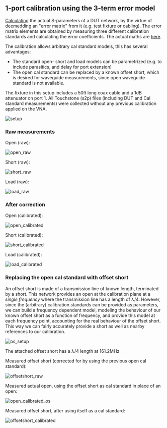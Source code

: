 ## 1-port calibration using the 3-term error model

[Calculating](calibration.m) the actual S-parameters of a DUT network, by the virtue of deemedding an "error matrix" from it (e.g. test fixture or cabling). The error matrix elements are obtained by measuring three different calibration standards and calculating the error coefficients. The actual maths are [here](https://github.com/szoftveres/RF_Microwave/tree/main/RFlib/p1cal.m).

The calibration allows arbitrary cal standard models, this has several advantages:
 * The standard open- short and load models can be parametrized (e.g. to include parasitics, and delay for port extension)
 * The open cal standard can be replaced by a known offset short, which is desired for waveguide measurements, since open waveguide standard is not available.

The fixture in this setup includes a 50ft long coax cable and a 1dB attenuator on port 1. All Touchstone (s2p) files (including DUT and Cal standard measurements) were collected without any previous calibration applied on the VNA.

![setup](setup.jpg)

### Raw measurements

Open (raw):

![open_raw](open_raw.png)

Short (raw):

![short_raw](short_raw.png)

Load (raw):

![load_raw](load_raw.png)

### After correction

Open (calibrated):

![open_calibrated](open_calibrated.png)

Short (calibrated):

![short_calibrated](short_calibrated.png)

Load (calibrated):

![load_calibrated](load_calibrated.png)

### Replacing the open cal standard with offset short

An offset short is made of a transmission line of known length, terminated by a short. This network provides an open at the calibration plane at a *single frequency* where the transmission line has a length of λ/4. However, since the (arbitrary) calibration standards can be provided as parameters, we can build a frequency dependent model, modeling the behaviour of our known offset short as a function of frequency, and provide this model at each frequency point, accounting for the real behaviour of the offset short. This way we can fairly accurately provide a short as well as nearby references to our calibration.

![os_setup](os_setup.jpg)

The attached offset short has a λ/4 length at 161.2MHz

Measured offset short (corrected for by using the previous open cal standard):

![offsetshort_raw](offsetshort_raw.png)

Measured actual open, using the offset short as cal standard in place of an open:

![open_calibrated_os](open_calibrated_os.png)

Measured offset short, after using itself as a cal standard:

![offsetshort_calibrated](offsetshort_calibrated2.png)

